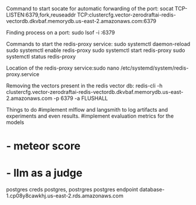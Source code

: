 Command to start socate for automatic forwarding of the port:
socat TCP-LISTEN:6379,fork,reuseaddr TCP:clustercfg.vector-zerodraftai-redis-vectordb.dkvbaf.memorydb.us-east-2.amazonaws.com:6379


Finding process on a port:
sudo lsof -i :6379


Commands to start the redis-proxy service:
sudo systemctl daemon-reload
sudo systemctl enable redis-proxy
sudo systemctl start redis-proxy
sudo systemctl status redis-proxy

Location of the redis-proxy service:sudo nano /etc/systemd/system/redis-proxy.service


Removing the vectors present in the redis vector db:
redis-cli -h clustercfg.vector-zerodraftai-redis-vectordb.dkvbaf.memorydb.us-east-2.amazonaws.com -p 6379 -a <password> FLUSHALL

Things to do
#implement mlflow and langsmith to log artifacts and experiments and even results.
#implement evaluation metrics for the models
#   - meteor score
#   - llm as a judge

postgres creds
postgres, postrgres
postgres endpoint
database-1.cp08y8cawkhj.us-east-2.rds.amazonaws.com